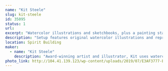 ```yaml
---
name: "Kit Steele"
slug: kit-steele
id: 35095
status: 1
url: 
excerpt: "Watercolor illustrations and sketchbooks, plus a painting station where I will paint live."
description: "Setup features original watercolor illustrations and reproductions, along with sketchbooks and coloring books. There will also be a station set up where I will paint live and demonstrate various watercolor painting techniques. There will be coloring pages and images to color and take away."
location: Spirit Building
maker:
  - name: "Kit Steele"
    description: "Award-winning artist and illustrator, Kit uses watercolor and mixed media to bring life to whimsical and fantastical creations. "
photo_link: http://104.41.139.123/wp-content/uploads/2019/07/E3AF3777-BC48-4912-B63F-5BFCB455C089.jpeg
---
```

